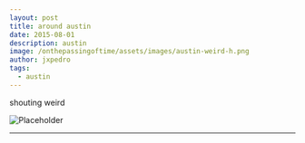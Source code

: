 ```yaml
---
layout: post
title: around austin
date: 2015-08-01
description: austin
image: /onthepassingoftime/assets/images/austin-weird-h.png
author: jxpedro
tags: 
  - austin
---
```

<p >shouting weird</p>

![Placeholder](/onthepassingoftime/assets/images/austin-weird.png)

<p></p>

<hr/>
